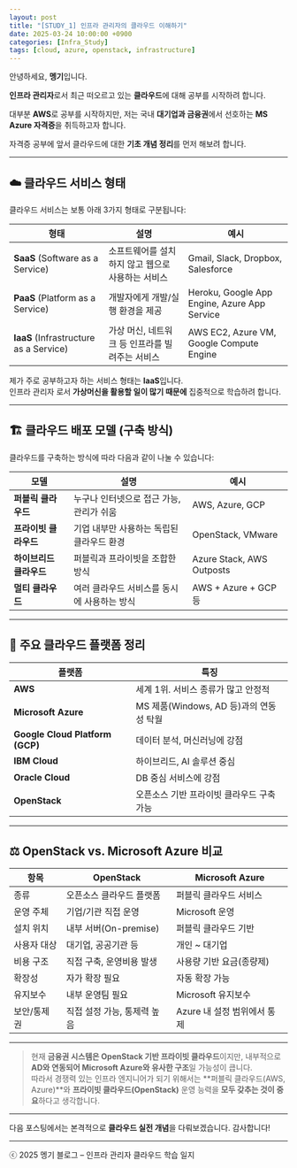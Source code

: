 ```yaml
---
layout: post
title: "[STUDY_1] 인프라 관리자의 클라우드 이해하기"
date: 2025-03-24 10:00:00 +0900
categories: [Infra_Study]
tags: [cloud, azure, openstack, infrastructure]
---
```


안녕하세요, **멩기**입니다.

**인프라 관리자**로서 최근 떠오르고 있는 **클라우드**에 대해 공부를 시작하려 합니다.

대부분 **AWS**로 공부를 시작하지만, 저는 국내 **대기업과 금융권**에서 선호하는 **MS Azure 자격증**을 취득하고자 합니다.

자격증 공부에 앞서 클라우드에 대한 **기초 개념 정리**를 먼저 해보려 합니다.

---

## ☁️ 클라우드 서비스 형태

클라우드 서비스는 보통 아래 3가지 형태로 구분됩니다:

| 형태 | 설명 | 예시 |
|------|------|------|
| **SaaS** (Software as a Service) | 소프트웨어를 설치하지 않고 웹으로 사용하는 서비스 | Gmail, Slack, Dropbox, Salesforce |
| **PaaS** (Platform as a Service) | 개발자에게 개발/실행 환경을 제공 | Heroku, Google App Engine, Azure App Service |
| **IaaS** (Infrastructure as a Service) | 가상 머신, 네트워크 등 인프라를 빌려주는 서비스 | AWS EC2, Azure VM, Google Compute Engine |

제가 주로 공부하고자 하는 서비스 형태는 **IaaS**입니다.  
인프라 관리자 로서 **가상머신을 활용할 일이 많기 때문에** 집중적으로 학습하려 합니다.

---

## 🏗️ 클라우드 배포 모델 (구축 방식)

클라우드를 구축하는 방식에 따라 다음과 같이 나눌 수 있습니다:

| 모델 | 설명 | 예시 |
|------|------|------|
| **퍼블릭 클라우드** | 누구나 인터넷으로 접근 가능, 관리가 쉬움 | AWS, Azure, GCP |
| **프라이빗 클라우드** | 기업 내부만 사용하는 독립된 클라우드 환경 | OpenStack, VMware |
| **하이브리드 클라우드** | 퍼블릭과 프라이빗을 조합한 방식 | Azure Stack, AWS Outposts |
| **멀티 클라우드** | 여러 클라우드 서비스를 동시에 사용하는 방식 | AWS + Azure + GCP 등 |

---

## 🧩 주요 클라우드 플랫폼 정리

| 플랫폼 | 특징 |
|--------|------|
| **AWS** | 세계 1위. 서비스 종류가 많고 안정적 |
| **Microsoft Azure** | MS 제품(Windows, AD 등)과의 연동성 탁월 |
| **Google Cloud Platform (GCP)** | 데이터 분석, 머신러닝에 강점 |
| **IBM Cloud** | 하이브리드, AI 솔루션 중심 |
| **Oracle Cloud** | DB 중심 서비스에 강점 |
| **OpenStack** | 오픈소스 기반 프라이빗 클라우드 구축 가능 |

---

## ⚖️ OpenStack vs. Microsoft Azure 비교

| 항목 | OpenStack | Microsoft Azure |
|------|-----------|-----------------|
| 종류 | 오픈소스 클라우드 플랫폼 | 퍼블릭 클라우드 서비스 |
| 운영 주체 | 기업/기관 직접 운영 | Microsoft 운영 |
| 설치 위치 | 내부 서버(On-premise) | 퍼블릭 클라우드 기반 |
| 사용자 대상 | 대기업, 공공기관 등 | 개인 ~ 대기업 |
| 비용 구조 | 직접 구축, 운영비용 발생 | 사용량 기반 요금(종량제) |
| 확장성 | 자가 확장 필요 | 자동 확장 가능 |
| 유지보수 | 내부 운영팀 필요 | Microsoft 유지보수 |
| 보안/통제권 | 직접 설정 가능, 통제력 높음 | Azure 내 설정 범위에서 통제 |

---

> 현재 **금융권 시스템은 OpenStack 기반 프라이빗 클라우드**이지만, 내부적으로 **AD와 연동되어 Microsoft Azure와 유사한 구조**일 가능성이 큽니다.  
> 따라서 경쟁력 있는 인프라 엔지니어가 되기 위해서는 **퍼블릭 클라우드(AWS, Azure)**와 **프라이빗 클라우드(OpenStack)** 운영 능력을 **모두 갖추는 것이 중요**하다고 생각합니다.

---

다음 포스팅에서는 본격적으로 **클라우드 실전 개념**을 다뤄보겠습니다. 감사합니다!

---

ⓒ 2025 멩기 블로그 – 인프라 관리자 클라우드 학습 일지
